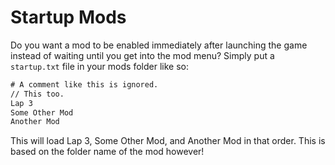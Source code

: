 # Startup Mods

Do you want a mod to be enabled immediately after launching the game instead of waiting until you get into the mod menu?
Simply put a `startup.txt` file in your mods folder like so:

```plaintext,filepath=mods/startup.txt
# A comment like this is ignored.
// This too.
Lap 3
Some Other Mod
Another Mod
```

This will load Lap 3, Some Other Mod, and Another Mod in that order.
This is based on the folder name of the mod however!

